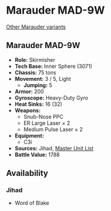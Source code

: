 # Marauder MAD-9W

[Other Marauder variants](../marauder.md)

## Marauder MAD-9W
- **Role:** Skirmisher
- **Tech Base:** Inner Sphere (3071)
- **Chassis:** 75 tons
- **Movement:** 3 / 5, Light
  - **Jumping:** 5
- **Armor:** 200
- **Gyroscope:** Heavy-Duty Gyro
- **Heat Sinks:** 16 (32)
- **Weapons:**
  - Snub-Nose PPC
  - ER Large Laser × 2
  - Medium Pulse Laser × 2
- **Equipment:**
  - C3i
- **Sources:** Jihad, [Master Unit List](http://masterunitlist.info/Unit/Details/2050/marauder-mad-9w)
- **Battle Value:** 1788

## Availability

### Jihad
- Word of Blake

